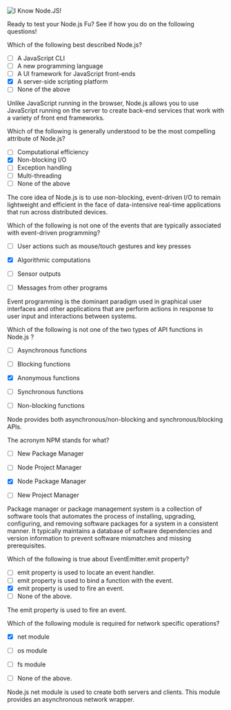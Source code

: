 <!--
name: node-assessment
version : 0.0.1
title : "Node.js Assessment"
description: "A brief assessment of Node.js knowledge. "
homepage : "https://pilot.outlearn.com/user/25"
author : "Jeff Whatcott"
license : "Creative Commons Attribution 4.0 International"
freshnessDate : 2015-06-19
-->

<!-- @section, "title" : "Node.js Knowledge Assessment"-->

![I Know Node.JS!](https://cdn.meme.am/instances/500x/61587994.jpg)

Ready to test your Node.js Fu? See if how you do on the following questions!

<!-- @multipleChoice -->

Which of the following best described Node.js?

- [ ] A JavaScript CLI
- [ ] A new programming language
- [ ] A UI framework for JavaScript front-ends
- [X] A server-side scripting platform
- [ ] None of the above

Unlike JavaScript running in the browser, Node.js allows you to use JavaScript running on the server to create back-end services that work with a variety of front end frameworks.

<!-- @end -->

<!-- @multipleChoice -->

Which of the following is generally understood to be the most compelling attribute of Node.js?

- [ ] Computational efficiency
- [X] Non-blocking I/O
- [ ] Exception handling
- [ ] Multi-threading
- [ ] None of the above

The core idea of Node.js is to use non-blocking, event-driven I/O to remain lightweight and efficient in the face of data-intensive real-time applications that run across distributed devices.

<!-- @end -->

<!-- @multipleChoice -->

Which of the following is not one of the events that are typically associated with event-driven programming?

- [ ] User actions such as mouse/touch gestures and key presses
- [X] Algorithmic computations
- [ ] Sensor outputs
- [ ] Messages from other programs


Event programming is the dominant paradigm used in graphical user interfaces and other applications that are perform  actions in response to user input and interactions between systems.

<!-- @end -->

<!-- @multipleChoice -->

Which of the following is not one of the two types of API functions in Node.js ?

- [ ] Asynchronous functions
- [ ] Blocking functions
- [X] Anonymous functions
- [ ] Synchronous functions
- [ ] Non-blocking functions


Node provides both asynchronous/non-blocking and synchronous/blocking APIs.

<!-- @end -->

<!-- @multipleChoice -->

The acronym NPM stands for what?

- [ ] New Package Manager
- [ ] Node Project Manager
- [X] Node Package Manager
- [ ] New Project Manager


 Package manager or package management system is a collection of software tools that automates the process of installing, upgrading, configuring, and removing software packages for a system in a consistent manner. It typically maintains a database of software dependencies and version information to prevent software mismatches and missing prerequisites.

<!-- @end -->

<!-- @multipleChoice -->

Which of the following is true about EventEmitter.emit property?

- [ ] emit property is used to locate an event handler.
- [ ] emit property is used to bind a function with the event.
- [X] emit property is used to fire an event.
- [ ] None of the above.

The emit property is used to fire an event.

<!-- @end -->

<!-- @multipleChoice -->

Which of the following module is required for network specific operations?

- [X] net module

- [ ] os module

- [ ] fs module

- [ ] None of the above.

Node.js net module is used to create both servers and clients. This module provides an asynchronous network wrapper.

<!-- @end -->
